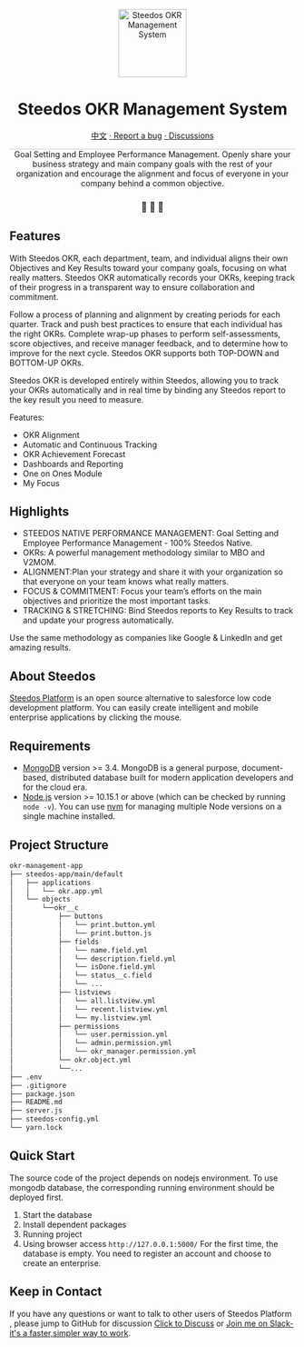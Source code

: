 
<p align="center">
  <a href="https://www.steedos.org">
    <img alt="Steedos OKR Management System
" src="https://steedos.github.io/assets/logo.png" width="120" />
  </a>
</p>
<h1 align="center">
  Steedos OKR Management System
</h1>

<p align="center">
<a href="https://github.com/steedos/okr-management-app/blob/master/README_cn.md">中文</a>
<a href="https://github.com/steedos/okr-management-app/issues/"> · Report a bug</a>
<a href="https://github.com/steedos/okr-management-app/discussions"> · Discussions</a>
</p>

<p align="center" style="border-top: solid 1px #cccccc">
Goal Setting and Employee Performance Management. Openly share your business strategy and main company goals with the rest of your organization and encourage the alignment and focus of everyone in your company behind a common objective.
</p>

<h3 align="center">
 🤖 🎨 🚀
</h3>

## Features

With Steedos OKR, each department, team, and individual aligns their own Objectives and Key Results toward your company goals, focusing on what really matters. Steedos OKR automatically records your OKRs, keeping track of their progress in a transparent way to ensure collaboration and commitment.

Follow a process of planning and alignment by creating periods for each quarter. Track and push best practices to ensure that each individual has the right OKRs. Complete wrap-up phases to perform self-assessments, score objectives, and receive manager feedback, and to determine how to improve for the next cycle. Steedos OKR supports both TOP-DOWN and BOTTOM-UP OKRs.

Steedos OKR is developed entirely within Steedos, allowing you to track your OKRs automatically and in real time by binding any Steedos report to the key result you need to measure.

Features: 

- OKR Alignment 
- Automatic and Continuous Tracking 
- OKR Achievement Forecast 
- Dashboards and Reporting 
- One on Ones Module 
- My Focus

## Highlights

- STEEDOS NATIVE PERFORMANCE MANAGEMENT: Goal Setting and Employee Performance Management - 100% Steedos Native.
- OKRs: A powerful management methodology similar to MBO and V2MOM.
- ALIGNMENT:Plan your strategy and share it with your organization so that everyone on your team knows what really matters.
- FOCUS & COMMITMENT: Focus your team’s efforts on the main objectives and prioritize the most important tasks.
- TRACKING & STRETCHING: Bind Steedos reports to Key Results to track and update your progress automatically.

Use the same methodology as companies like Google & LinkedIn and get amazing results.

## About Steedos

[Steedos Platform](https://github.com/steedos/steedos-platform) is an open source alternative to salesforce low code development platform. You can easily create intelligent and mobile enterprise applications by clicking the mouse.

## Requirements

- [MongoDB](https://www.mongodb.com/try/download/) version >= 3.4. MongoDB is a general purpose, document-based, distributed database built for modern application developers and for the cloud era.
- [Node.js](https://nodejs.org/en/download/) version >= 10.15.1 or above (which can be checked by running `node -v`). You can use [nvm](https://github.com/nvm-sh/nvm) for managing multiple Node versions on a single machine installed.

## Project Structure

```sh
okr-management-app
├── steedos-app/main/default
│   ├── applications
│   │   └── okr.app.yml
│   └── objects
│       └──okr__c
│           ├── buttons
│           │   └── print.button.yml
│           │   └── print.button.js
│           ├── fields
│           │   └── name.field.yml
│           │   └── description.field.yml
│           │   └── isDone.field.yml
│           │   └── status__c.field
│           │   └── ...
│           ├── listviews
│           │   └── all.listview.yml
│           │   └── recent.listview.yml
│           │   └── my.listview.yml
│           ├── permissions
│           │   └── user.permission.yml
│           │   └── admin.permission.yml
│           │   └── okr_manager.permission.yml
│           └── okr.object.yml
│           └──...
├── .env
├── .gitignore
├── package.json
├── README.md
├── server.js
├── steedos-config.yml
└── yarn.lock
```

##  Quick Start

The source code of the project depends on nodejs environment. To use mongodb database, the corresponding running environment should be deployed first.

  1. Start the database  
  2. Install dependent packages
  3. Running project
  4. Using browser access `http://127.0.0.1:5000/`    For the first time, the database is empty. You need to register an account and choose to create an enterprise.

## Keep in Contact

If you have any questions or want to talk to other users of Steedos Platform , please jump to GitHub for discussion [Click to Discuss](https://github.com/steedos/steedos-platform/discussions) or [Join me on Slack-it's a faster,simpler way to work](https://join.slack.com/t/steedos/shared_invite/zt-jq7eupr9-cgKrUOyWb1zymniRzhH4jg).

